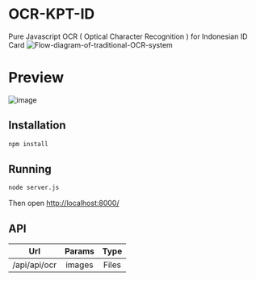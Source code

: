 # OCR-KPT-ID
Pure Javascript OCR ( Optical Character Recognition ) for Indonesian ID Card
![Flow-diagram-of-traditional-OCR-system](https://user-images.githubusercontent.com/31664438/157258027-2898708e-1d6f-47e8-a282-c1cfbfa18d6d.png)


# Preview 
![image](https://user-images.githubusercontent.com/31664438/157257970-76fe761d-3a66-40cd-afd0-e1508faeca66.png)

## Installation

```bash
npm install
```

## Running

```bash
node server.js
```

Then open [http://localhost:8000/](http://localhost:8000/)

## API

| Url        | Params           | Type |
| ------------- |:-------------:| :-----:| 
| /api/api/ocr | images | Files | 

